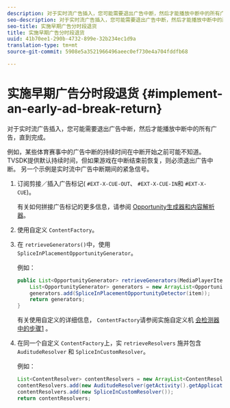 ```yaml
---
description: 对于实时流广告插入，您可能需要退出广告中断，然后才能播放中断中的所有广告，直到完成。
seo-description: 对于实时流广告插入，您可能需要退出广告中断，然后才能播放中断中的所有广告，直到完成。
seo-title: 实施早期广告分时段退货
title: 实施早期广告分时段退货
uuid: 41b70ee1-290b-4732-899e-32b234ec1d9a
translation-type: tm+mt
source-git-commit: 5908e5a3521966496aeec0ef730e4a704fddfb68

---
```



# 实施早期广告分时段退货 {#implement-an-early-ad-break-return}

对于实时流广告插入，您可能需要退出广告中断，然后才能播放中断中的所有广告，直到完成。

例如，某些体育赛事中的广告中断的持续时间在中断开始之前可能不知道。 TVSDK提供默认持续时间，但如果游戏在中断结束前恢复，则必须退出广告中断。 另一个示例是实时流中广告中断期间的紧急信号。

1. 订阅剪接／插入广告标记( `#EXT-X-CUE-OUT`、 `#EXT-X-CUE-IN`和 `#EXT-X-CUE`)。

   有关如何拼接广告标记的更多信息，请参阅 [Opportunity生成器和内容解析器](../../../tvsdk-1.4-for-android/content-resolver/android-1.4-content-resolver-about.md)。
1. 使用自定义 `ContentFactory`。
1. 在 `retrieveGenerators()`中，使用 `SpliceInPlacementOpportunityGenerator`。

   例如：

   ```java
   public List<OpportunityGenerator> retrieveGenerators(MediaPlayerItem item) { 
       List<OpportunityGenerator> generators = new ArrayList<OpportunityGenerator>(); 
       generators.add(SpliceInPlacementOpportunityDetector(item)); 
       return generators; 
   }
   ```

   有关使用自定义的详细信息， `ContentFactory`请参阅实施自定义机 [会检测器中的步骤1](../../../tvsdk-1.4-for-android/content-resolver/android-1.4-opp-detector-impl.md) 。

1. 在同一个自定义 `ContentFactory`上，实 `retrieveResolvers` 施并包含 `AuditudeResolver` 和 `SpliceInCustomResolver`。

   例如：

   ```java
   List<ContentResolver> contentResolvers = new ArrayList<ContentResolver>(); 
   contentResolvers.add(new AuditudeResolver(getActivity().getApplicationContext())); 
   contentResolvers.add(new SpliceInCustomResolver()); 
   return contentResolvers;
   ```


